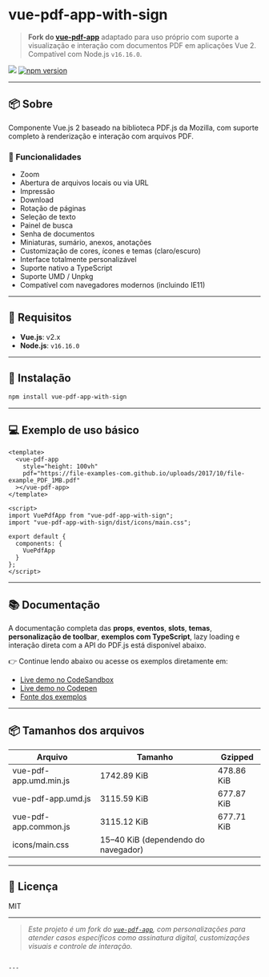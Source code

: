 # vue-pdf-app-with-sign

> **Fork do [vue-pdf-app](https://github.com/sandanat/vue-pdf-app)** adaptado para uso próprio com suporte a visualização e interação com documentos PDF em aplicações Vue 2. Compatível com Node.js `v16.16.0`.

[![](https://data.jsdelivr.com/v1/package/npm/vue-pdf-app-with-sign/badge)](https://www.jsdelivr.com/package/npm/vue-pdf-app-with-sign)
[![npm version](https://badge.fury.io/js/vue-pdf-app-with-sign.svg)](https://badge.fury.io/js/vue-pdf-app-with-sign)

---

## 📦 Sobre

Componente Vue.js 2 baseado na biblioteca PDF.js da Mozilla, com suporte completo à renderização e interação com arquivos PDF.

### 🔧 Funcionalidades

- Zoom
- Abertura de arquivos locais ou via URL
- Impressão
- Download
- Rotação de páginas
- Seleção de texto
- Painel de busca
- Senha de documentos
- Miniaturas, sumário, anexos, anotações
- Customização de cores, ícones e temas (claro/escuro)
- Interface totalmente personalizável
- Suporte nativo a TypeScript
- Suporte UMD / Unpkg
- Compatível com navegadores modernos (incluindo IE11)

---

## 🧱 Requisitos

- **Vue.js**: v2.x
- **Node.js**: `v16.16.0`

---

## 🚀 Instalação

```bash
npm install vue-pdf-app-with-sign
````

---

## 💻 Exemplo de uso básico

```vue
<template>
  <vue-pdf-app
    style="height: 100vh"
    pdf="https://file-examples-com.github.io/uploads/2017/10/file-example_PDF_1MB.pdf"
  ></vue-pdf-app>
</template>

<script>
import VuePdfApp from "vue-pdf-app-with-sign";
import "vue-pdf-app-with-sign/dist/icons/main.css";

export default {
  components: {
    VuePdfApp
  }
};
</script>
```

---

## 📚 Documentação

A documentação completa das **props**, **eventos**, **slots**, **temas**, **personalização de toolbar**, **exemplos com TypeScript**, lazy loading e interação direta com a API do PDF.js está disponível abaixo.

👉 Continue lendo abaixo ou acesse os exemplos diretamente em:

* [Live demo no CodeSandbox](https://codesandbox.io/s/vue-2-vue-pdf-app-wz5kv)
* [Live demo no Codepen](https://codepen.io/sandanat/pen/xxVdgYM)
* [Fonte dos exemplos](https://github.com/sandanat/vue-pdf-app/tree/master/examples)

---

## 📦 Tamanhos dos arquivos

| Arquivo                | Tamanho                             | Gzipped    |
| ---------------------- | ----------------------------------- | ---------- |
| vue-pdf-app.umd.min.js | 1742.89 KiB                         | 478.86 KiB |
| vue-pdf-app.umd.js     | 3115.59 KiB                         | 677.87 KiB |
| vue-pdf-app.common.js  | 3115.12 KiB                         | 677.71 KiB |
| icons/main.css         | 15–40 KiB (dependendo do navegador) |            |

---

## 📄 Licença

MIT

---

> *Este projeto é um fork do [`vue-pdf-app`](https://github.com/sandanat/vue-pdf-app), com personalizações para atender casos específicos como assinatura digital, customizações visuais e controle de interação.*

```

---
